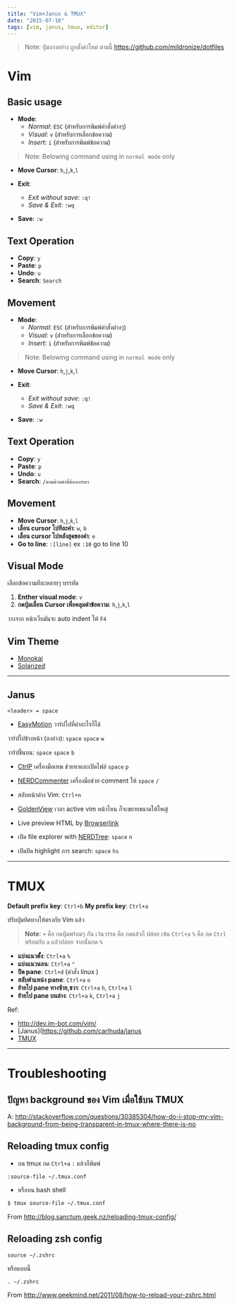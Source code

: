 ```yaml
---
title: "Vim+Janus & TMUX"
date: "2015-07-16"
tags: [vim, janus, tmux, editor]
---
```


> Note: ปุ่มบางอย่าง ถูกตั้งค่าใหม่ ตามนี้ <https://github.com/mildronize/dotfiles>

# Vim
## Basic usage
- **Mode**:
	- *Normal*: `ESC` (สำหรับการพิมพ์คำสั่งต่างๆ)
	- *Visual*: `v` (สำหรับการเลือกข้อความ)
	- *Insert*: `i` (สำหรับการพิมพ์ข้อความ)

> Note: Belowing command using in `normal mode` only

- **Move Cursor**: `h`,`j`,`k`,`l`

- **Exit**:
	- *Exit without save*: `:q!`
	- *Save & Exit*: `:wq`
- **Save**: `:w`

## Text Operation
- **Copy**: `y`
- **Paste**: `p`
- **Undo**: `u`
- **Search**: `Search`

## Movement
- **Mode**:
	- *Normal*: `ESC` (สำหรับการพิมพ์คำสั่งต่างๆ)
	- *Visual*: `v` (สำหรับการเลือกข้อความ)
	- *Insert*: `i` (สำหรับการพิมพ์ข้อความ)

> Note: Belowing command using in `normal mode` only

- **Move Cursor**: `h`,`j`,`k`,`l`

- **Exit**:
	- *Exit without save*: `:q!`
	- *Save & Exit*: `:wq`
- **Save**: `:w`

## Text Operation
- **Copy**: `y`
- **Paste**: `p`
- **Undo**: `u`
- **Search**: `/ตามด้วยคำที่ต้องการหา`

## Movement
- **Move Cursor**: `h`,`j`,`k`,`l`
- **เลื่อน cursor ไปทีละคำ**: `w`, `b`
- **เลื่อน cursor ไปหลังสุดของคำ**: `e`
- **Go to line**: `:[line]` ex `:10` go to line 10

## Visual Mode
เลือกข้อความทีละหลายๆ บรรทัด

1. **Enther visual mode**: `v`
2. **กดปุ่มเลื่อน Cursor เพื่อคลุมดำข้อความ**: `h`,`j`,`k`,`l`

วางจาก หน้าเว็บมันจะ auto indent ให้ `F4`

## Vim Theme
- [Monokai](https://github.com/sickill/vim-monokai)
- [Solarized](https://github.com/altercation/vim-colors-solarized)

------------

## Janus

`<leader> = space`

- [EasyMotion](https://github.com/Lokaltog/vim-easymotion)
วาร์ปไปที่คำอะไรก็ได้

วาร์ปไปข้างหน้า (ลงล่าง): `space` `space` `w`

วาร์ปขึ้นบน: `space` `space` `b`

- [CtrlP](https://github.com/kien/ctrlp.vim)
เครื่องมือเทพ ช่วยหาและเปิดไฟล์
`space` `p`

- [NERDCommenter](http://github.com/ddollar/nerdcommenter)
เครื่องมือช่วย comment ให้
`space` `/`

- สลับหน้าต่าง Vim: `Ctrl+n`

- [GoldenView](http://zhaocai.github.io/GoldenView.Vim/)
เวลา active vim หน้าไหน ก็จะขยายขนาดให้ใหญ่

- Live preview HTML by [Browserlink](https://github.com/jaxbot/browserlink.vim)
- เปิด file explorer with [NERDTree](https://github.com/scrooloose/nerdtree): `space` `n`
- เปิดปิด highlight การ search: `space` `hs`

--------------


# TMUX

**Default prefix key**: `Ctrl+b`
**My prefix key**: `Ctrl+a`

ปรับปุ่มทิศทางให้ตรงกับ Vim แล้ว
> **Note**: 
> `+` คือ กดปุ่มพร้อมๆ กัน
> เว้นวรรค คือ กดแล้วก็ ปล่อย
> เฃ่น `Ctrl+a` `%` คือ กด `Ctrl` พร้อมกับ `a` แล้วปล่อย จากนั้นกด `%`

- **แบ่งแนวตั้ง**: `Ctrl+a` `%`
- **แบ่งแนวนอน**: `Ctrl+a` `"`
- **ปิด pane**: `Ctrl+d` (คำสั่ง linux )
- **สลับตำแหน่ง pane**: `Ctrl+a` `o`
- **ย้ายไป pane ทางซ้าย,ขวา**: `Ctrl+a` `h`, `Ctrl+a` `l`
- **ย้ายไป pane บนล่าง**: `Ctrl+a` `k`, `Ctrl+a` `j`

Ref:
- <http://dev.im-bot.com/vim/>
- [Janus](https://github.com/carlhuda/janus
- [TMUX](https://tmux.github.io/)


-----------

# Troubleshooting

## ปัญหา background ของ Vim เมื่อใช้บน TMUX
A: <http://stackoverflow.com/questions/30385304/how-do-i-stop-my-vim-background-from-being-transparent-in-tmux-where-there-is-no>

## Reloading tmux config
- บน tmux กด `Ctrl+a` `:` แล้วก็พิมพ์

```
:source-file ~/.tmux.conf
```

- หรือบน bash shell

```bash
$ tmux source-file ~/.tmux.conf
```
From <http://blog.sanctum.geek.nz/reloading-tmux-config/>

## Reloading zsh config

```
source ~/.zshrc
```

หรือแบบนี้

```
. ~/.zshrc
```

From <http://www.geekmind.net/2011/08/how-to-reload-your-zshrc.html>
